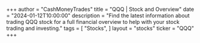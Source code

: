 +++
author = "CashMoneyTrades"
title = "QQQ | Stock and Overview"
date = "2024-01-12T10:00:00"
description = "Find the latest information about trading QQQ stock for a full financial overview to help with your stock trading and investing."
tags = [
   "Stocks",
]
layout = "stocks"
ticker = "QQQ"
+++
